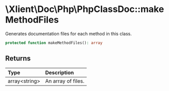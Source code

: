 # \\Xlient\\Doc\\Php\\PhpClassDoc::makeMethodFiles

Generates documentation files for each method in this class.

```php
protected function makeMethodFiles(): array
```

## Returns

| Type | Description |
| :--- | :--- |
| array\<string\> | An array of files. |